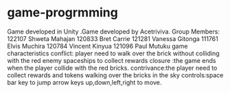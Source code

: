 # game-progrmming
Game developed in Unity .Game developed by Acetriviva.
 Group Members:
122107 Shweta Mahajan
120833 Bret Carrie
121281 Vanessa Gitonga
111761 Elvis Muchira
120784 Vincent Kinyua
121096 Paul Mutuku
game characteristics
conflict: player need to walk over the brick without colliding with the red enemy spaceships to collect rewards
closure :the game ends when the player collide with the red bricks.
contrivance\:the player need to collect rewards and tokens walking over the bricks in the sky
controls:space bar key to jump arrow keys up,down,left,right to move.
